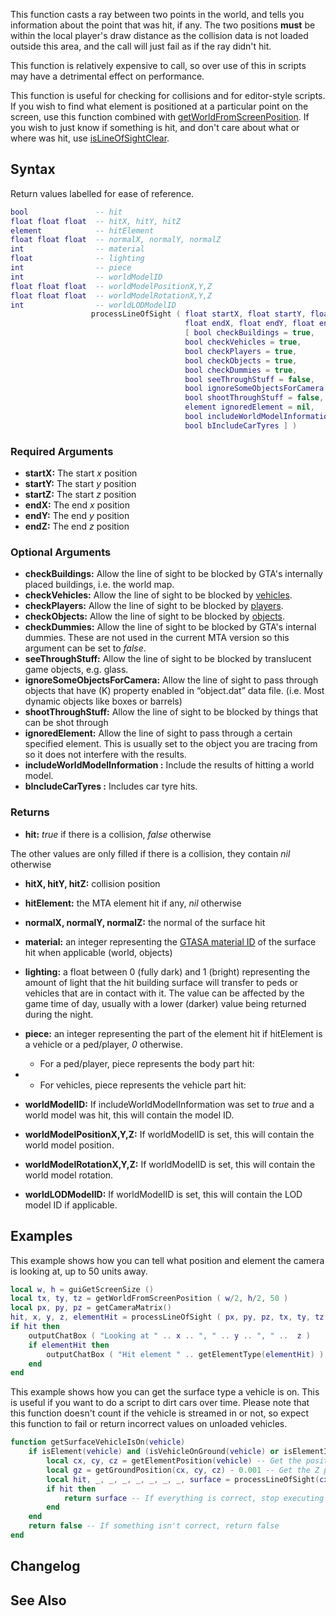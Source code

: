 This function casts a ray between two points in the world, and tells you information about the point that was hit, if any. The two positions **must** be within the local player's draw distance as the collision data is not loaded outside this area, and the call will just fail as if the ray didn't hit.

This function is relatively expensive to call, so over use of this in scripts may have a detrimental effect on performance.

This function is useful for checking for collisions and for editor-style scripts. If you wish to find what element is positioned at a particular point on the screen, use this function combined with [getWorldFromScreenPosition](/getWorldFromScreenPosition.md "wikilink"). If you wish to just know if something is hit, and don't care about what or where was hit, use [isLineOfSightClear](/isLineOfSightClear.md "wikilink").

Syntax
------

Return values labelled for ease of reference.

``` lua
bool               -- hit
float float float  -- hitX, hitY, hitZ
element            -- hitElement
float float float  -- normalX, normalY, normalZ
int                -- material
float              -- lighting
int                -- piece
int                -- worldModelID
float float float  -- worldModelPositionX,Y,Z
float float float  -- worldModelRotationX,Y,Z
int                -- worldLODModelID
                  processLineOfSight ( float startX, float startY, float startZ, 
                                       float endX, float endY, float endZ, 
                                       [ bool checkBuildings = true, 
                                       bool checkVehicles = true, 
                                       bool checkPlayers = true, 
                                       bool checkObjects = true, 
                                       bool checkDummies = true, 
                                       bool seeThroughStuff = false, 
                                       bool ignoreSomeObjectsForCamera = false, 
                                       bool shootThroughStuff = false, 
                                       element ignoredElement = nil,
                                       bool includeWorldModelInformation = false,
                                       bool bIncludeCarTyres ] )
```

### Required Arguments

-   **startX:** The start *x* position
-   **startY:** The start *y* position
-   **startZ:** The start *z* position
-   **endX:** The end *x* position
-   **endY:** The end *y* position
-   **endZ:** The end *z* position

### Optional Arguments

-   **checkBuildings:** Allow the line of sight to be blocked by GTA's internally placed buildings, i.e. the world map.
-   **checkVehicles:** Allow the line of sight to be blocked by [vehicles](/Vehicle.md "wikilink").
-   **checkPlayers:** Allow the line of sight to be blocked by [players](/Player.md "wikilink").
-   **checkObjects:** Allow the line of sight to be blocked by [objects](/Object.md "wikilink").
-   **checkDummies:** Allow the line of sight to be blocked by GTA's internal dummies. These are not used in the current MTA version so this argument can be set to *false*.
-   **seeThroughStuff:** Allow the line of sight to be blocked by translucent game objects, e.g. glass.
-   **ignoreSomeObjectsForCamera:** Allow the line of sight to pass through objects that have (K) property enabled in “object.dat” data file. (i.e. Most dynamic objects like boxes or barrels)
-   **shootThroughStuff:** Allow the line of sight to be blocked by things that can be shot through
-   **ignoredElement:** Allow the line of sight to pass through a certain specified element. This is usually set to the object you are tracing from so it does not interfere with the results.
-   **includeWorldModelInformation :** Include the results of hitting a world model.
-   **bIncludeCarTyres :** Includes car tyre hits.

### Returns

-   **hit:** *true* if there is a collision, *false* otherwise

The other values are only filled if there is a collision, they contain *nil* otherwise

-   **hitX, hitY, hitZ:** collision position
-   **hitElement:** the MTA element hit if any, *nil* otherwise
-   **normalX, normalY, normalZ:** the normal of the surface hit
-   **material:** an integer representing the [GTASA material ID](/Material_IDs.md "wikilink") of the surface hit when applicable (world, objects)
-   **lighting:** a float between 0 (fully dark) and 1 (bright) representing the amount of light that the hit building surface will transfer to peds or vehicles that are in contact with it. The value can be affected by the game time of day, usually with a lower (darker) value being returned during the night.
-   **piece:** an integer representing the part of the element hit if hitElement is a vehicle or a ped/player, *0* otherwise.
    -   For a ped/player, piece represents the body part hit:

-   -   For vehicles, piece represents the vehicle part hit:

-   **worldModelID:** If includeWorldModelInformation was set to *true* and a world model was hit, this will contain the model ID.
-   **worldModelPositionX,Y,Z:** If worldModelID is set, this will contain the world model position.
-   **worldModelRotationX,Y,Z:** If worldModelID is set, this will contain the world model rotation.
-   **worldLODModelID:** If worldModelID is set, this will contain the LOD model ID if applicable.

Examples
--------

This example shows how you can tell what position and element the camera is looking at, up to 50 units away.

``` lua
local w, h = guiGetScreenSize ()
local tx, ty, tz = getWorldFromScreenPosition ( w/2, h/2, 50 )
local px, py, pz = getCameraMatrix()
hit, x, y, z, elementHit = processLineOfSight ( px, py, pz, tx, ty, tz )
if hit then
    outputChatBox ( "Looking at " .. x .. ", " .. y .. ", " ..  z )
    if elementHit then
        outputChatBox ( "Hit element " .. getElementType(elementHit) )
    end
end
```

This example shows how you can get the surface type a vehicle is on. This is useful if you want to do a script to dirt cars over time. Please note that this function doesn't count if the vehicle is streamed in or not, so expect this function to fail or return incorrect values on unloaded vehicles.

``` lua
function getSurfaceVehicleIsOn(vehicle)
    if isElement(vehicle) and (isVehicleOnGround(vehicle) or isElementInWater(vehicle)) then -- Is an element and is touching any surface?
        local cx, cy, cz = getElementPosition(vehicle) -- Get the position of the vehicle
        local gz = getGroundPosition(cx, cy, cz) - 0.001 -- Get the Z position of the ground the vehicle is on (-0.001 because of processLineOfSight)
        local hit, _, _, _, _, _, _, _, surface = processLineOfSight(cx, cy, cz, cx, cy, gz) -- This will get the material of the thing the car is standing on
        if hit then
            return surface -- If everything is correct, stop executing this function and return the surface type
        end
    end
    return false -- If something isn't correct, return false
end
```

Changelog
---------

See Also
--------
